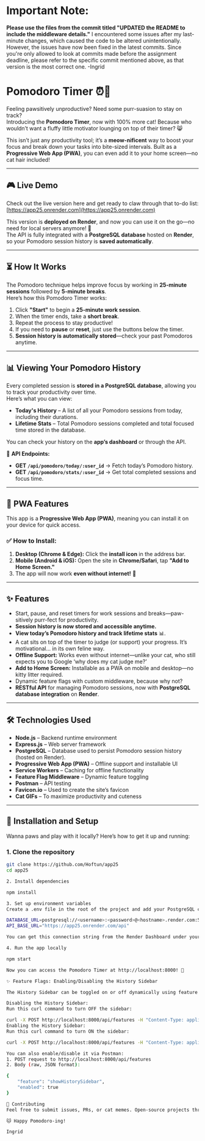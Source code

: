 # Important Note:
**Please use the files from the commit titled "UPDATED the README to include the middleware details."**
I encountered some issues after my last-minute changes, which caused the code to be altered unintentionally. However, the issues have now been fixed in the latest commits. Since you're only allowed to look at commits made before the assignment deadline, please refer to the specific commit mentioned above, as that version is the most correct one.
-Ingrid

# Pomodoro Timer ⏰🐾 



Feeling pawsitively unproductive? Need some purr-suasion to stay on track?  
Introducing the **Pomodoro Timer**, now with 100% more cat! Because who wouldn’t want a fluffy little motivator lounging on top of their timer? 😸

This isn’t just any productivity tool; it’s a **meow-nificent** way to boost your focus and break down your tasks into bite-sized intervals. Built as a **Progressive Web App (PWA)**, you can even add it to your home screen—no cat hair included!

---

## 🎮 Live Demo  
Check out the live version here and get ready to claw through that to-do list:  
[https://app25.onrender.com](https://app25.onrender.com)  

This version is **deployed on Render**, and now you can use it on the go—no need for local servers anymore! 🎉  
The API is fully integrated with a **PostgreSQL database** hosted on **Render**, so your Pomodoro session history is **saved automatically**.

---

## ⏳ How It Works  
The Pomodoro technique helps improve focus by working in **25-minute sessions** followed by **5-minute breaks**.  
Here’s how this Pomodoro Timer works:  

1. Click **"Start"** to begin a **25-minute work session**.  
2. When the timer ends, take a **short break**.  
3. Repeat the process to stay productive!  
4. If you need to **pause** or **reset**, just use the buttons below the timer.  
5. **Session history is automatically stored**—check your past Pomodoros anytime.  

---

## 📊 Viewing Your Pomodoro History  
Every completed session is **stored in a PostgreSQL database**, allowing you to track your productivity over time.  
Here’s what you can view:  
- **Today's History** – A list of all your Pomodoro sessions from today, including their durations.  
- **Lifetime Stats** – Total Pomodoro sessions completed and total focused time stored in the database.  

You can check your history on the **app’s dashboard** or through the API.  

📌 **API Endpoints:**  
- **GET `/api/pomodoro/today/:user_id`** → Fetch today’s Pomodoro history.  
- **GET `/api/pomodoro/stats/:user_id`** → Get total completed sessions and focus time.  

---

## 📱 PWA Features  
This app is a **Progressive Web App (PWA)**, meaning you can install it on your device for quick access.  

### ✅ How to Install:  
1. **Desktop (Chrome & Edge):** Click the **install icon** in the address bar.  
2. **Mobile (Android & iOS):** Open the site in **Chrome/Safari**, tap **"Add to Home Screen."**  
3. The app will now work **even without internet!** 🎉  

---

## ✨ Features  
- Start, pause, and reset timers for work sessions and breaks—paw-sitively purr-fect for productivity.  
- **Session history is now stored and accessible anytime.**  
- **View today’s Pomodoro history and track lifetime stats** 📊.  
- A cat sits on top of the timer to judge (or support) your progress. It’s motivational... in its own feline way.  
- **Offline Support:** Works even without internet—unlike your cat, who still expects you to Google ‘why does my cat judge me?’  
- **Add to Home Screen:** Installable as a PWA on mobile and desktop—no kitty litter required.  
- Dynamic feature flags with custom middleware, because why not?  
- **RESTful API** for managing Pomodoro sessions, now with **PostgreSQL database integration** on **Render**.  

---

## 🛠️ Technologies Used  
- **Node.js** – Backend runtime environment  
- **Express.js** – Web server framework  
- **PostgreSQL** – Database used to persist Pomodoro session history (hosted on Render).  
- **Progressive Web App (PWA)** – Offline support and installable UI  
- **Service Workers** – Caching for offline functionality  
- **Feature Flag Middleware** – Dynamic feature toggling  
- **Postman** – API testing  
- **Favicon.io** – Used to create the site’s favicon  
- **Cat GIFs** – To maximize productivity and cuteness  

---

## 🚀 Installation and Setup  
Wanna paws and play with it locally? Here’s how to get it up and running:

### 1. Clone the repository  
```bash
git clone https://github.com/Hoftun/app25
cd app25

2. Install dependencies

npm install

3. Set up environment variables
Create a .env file in the root of the project and add your PostgreSQL connection string from Render:

DATABASE_URL=postgresql://<username>:<password>@<hostname>.render.com:5432/<database_name>
API_BASE_URL="https://app25.onrender.com/api"

You can get this connection string from the Render Dashboard under your PostgreSQL service.

4. Run the app locally

npm start

Now you can access the Pomodoro Timer at http://localhost:8000! 🎉

✨ Feature Flags: Enabling/Disabling the History Sidebar

The History Sidebar can be toggled on or off dynamically using feature flags via the API. Here’s how to change its state:

Disabling the History Sidebar:
Run this curl command to turn OFF the sidebar:

curl -X POST http://localhost:8000/api/features -H "Content-Type: application/json" -d '{"feature": "showHistorySidebar", "enabled": false}'
Enabling the History Sidebar:
Run this curl command to turn ON the sidebar:

curl -X POST http://localhost:8000/api/features -H "Content-Type: application/json" -d '{"feature": "showHistorySidebar", "enabled": true}'

You can also enable/disable it via Postman:
1. POST request to http://localhost:8000/api/features
2. Body (raw, JSON format):

{
    "feature": "showHistorySidebar",
    "enabled": true
}

🐾 Contributing
Feel free to submit issues, PRs, or cat memes. Open-source projects thrive on collaboration!

🐱 Happy Pomodoro-ing!

Ingrid